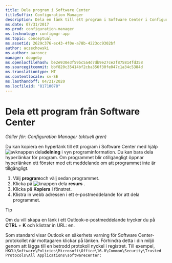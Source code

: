 ```yaml
---
title: Dela program i Software Center
titleSuffix: Configuration Manager
description: Dela en länk till ett program i Software Center i Configuration Manager.
ms.date: 07/31/2017
ms.prod: configuration-manager
ms.technology: configmgr-app
ms.topic: conceptual
ms.assetid: 2629c376-ec43-4f0e-a78b-4223cc9302bf
author: aczechowski
ms.author: aaroncz
manager: dougeby
ms.openlocfilehash: be2e930e3f59bc5a4d7db9e27ce2f875814fd358
ms.sourcegitcommit: bbf820c35414bf2cba356f30fe047c1a34c5384d
ms.translationtype: MT
ms.contentlocale: sv-SE
ms.lasthandoff: 04/21/2020
ms.locfileid: "81710078"
---
```

# <a name="share-an-application-from-software-center"></a>Dela ett program från Software Center

*Gäller för: Configuration Manager (aktuell gren)* <!-- 1706 -->

Du kan kopiera en hyperlänk till ett program i Software Center med hjälp ![av](media/share15.png)knappen dela**delning** i vyn programinformation.   Du kan bara dela hyperlänkar för program. Om programmet blir otillgängligt öppnar hyperlänken ett fönster med ett meddelande om att programmet inte är tillgängligt.

1. Välj **program**och välj sedan programmet.
2. Klicka på ![knappen](media/share15.png) dela **resurs** .
3. Klicka på **Kopiera** i fönstret.
4. Klistra in webb adressen i ett e-postmeddelande för att dela programmet.  

> [!TIP]  
>  Om du vill skapa en länk i ett Outlook-e-postmeddelande trycker du på **CTRL** + **K** och klistrar in URL: en.  
>  
> Som standard visar Outlook en säkerhets varning för Software Center-protokollet när mottagaren klickar på länken. Förhindra detta i din miljö genom att lägga till en betrodd protokoll nyckel i registret. Till exempel, `HKCU\Software\Policies\Microsoft\Office\16.0\Common\Security\Trusted Protocols\All Applications\softwarecenter:`  
